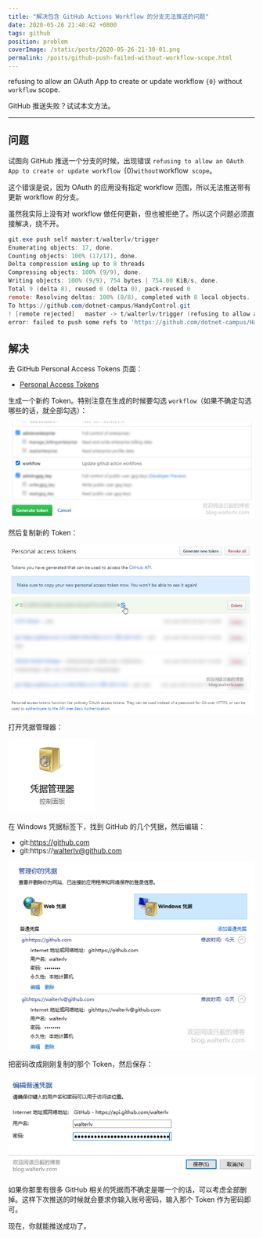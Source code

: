 ```yaml
---
title: "解决包含 GitHub Actions Workflow 的分支无法推送的问题"
date: 2020-05-26 21:48:42 +0800
tags: github
position: problem
coverImage: /static/posts/2020-05-26-21-30-01.png
permalink: /posts/github-push-failed-without-workflow-scope.html
---
```


refusing to allow an OAuth App to create or update workflow `{0}` without `workflow` scope.

GitHub 推送失败？试试本文方法。

---

<div id="toc"></div>

## 问题

试图向 GitHub 推送一个分支的时候，出现错误 `refusing to allow an OAuth App to create or update workflow `{0}` without `workflow` scope`。

这个错误是说，因为 OAuth 的应用没有指定 workflow 范围，所以无法推送带有更新 workflow 的分支。

虽然我实际上没有对 workflow 做任何更新，但也被拒绝了。所以这个问题必须直接解决，绕不开。

```powershell
git.exe push self master:t/walterlv/trigger
Enumerating objects: 17, done.
Counting objects: 100% (17/17), done.
Delta compression using up to 8 threads
Compressing objects: 100% (9/9), done.
Writing objects: 100% (9/9), 754 bytes | 754.00 KiB/s, done.
Total 9 (delta 8), reused 0 (delta 0), pack-reused 0
remote: Resolving deltas: 100% (8/8), completed with 8 local objects.
To https://github.com/dotnet-campus/HandyControl.git
! [remote rejected]   master -> t/walterlv/trigger (refusing to allow an OAuth App to create or update workflow `.github/workflows/build.yml` without `workflow` scope)
error: failed to push some refs to 'https://github.com/dotnet-campus/HandyControl.git'
```

## 解决

去 GitHub Personal Access Tokens 页面：

- [Personal Access Tokens](https://github.com/settings/tokens)

生成一个新的 Token。特别注意在生成的时候要勾选 `workflow`（如果不确定勾选哪些的话，就全部勾选）：

![生成新的 Token](/static/posts/2020-05-26-21-30-01.png)

然后复制新的 Token：

![复制新的 Token](/static/posts/2020-05-26-21-34-28.png)

打开凭据管理器：

![凭据管理器](/static/posts/2020-05-26-21-35-17.png)

在 Windows 凭据标签下，找到 GitHub 的几个凭据，然后编辑：

- git:https://github.com
- git:https://walterlv@github.com

![编辑 GitHub 凭据](/static/posts/2020-05-26-21-43-56.png)

把密码改成刚刚复制的那个 Token，然后保存：

![粘贴并保存密码](/static/posts/2020-05-26-21-38-27.png)

如果你那里有很多 GitHub 相关的凭据而不确定是哪一个的话，可以考虑全部删掉。这样下次推送的时候就会要求你输入账号密码，输入那个 Token 作为密码即可。

现在，你就能推送成功了。


